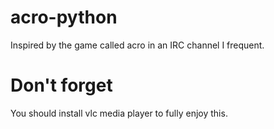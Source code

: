 # acro-python
Inspired by the game called acro in an IRC channel I frequent.

# Don't forget
You should install vlc media player to fully enjoy this.
